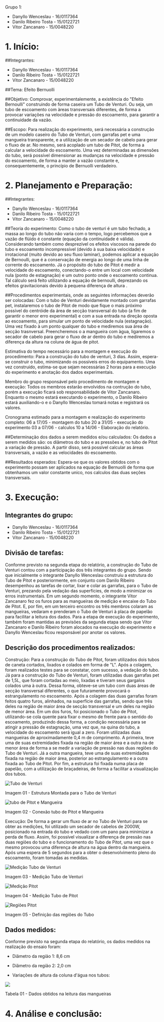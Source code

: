 Grupo 1:
- Danyllo Wenceslau - 16/0117364
- Danilo Ribeiro Tosta - 15/0122721
- Vitor Zancanaro - 15/0048220

# 1.	Início:
##Integrantes:
- Danyllo Wenceslau - 16/0117364
- Danilo Ribeiro Tosta - 15/0122721
- Vitor Zancanaro - 15/0048220

##Tema:
Efeito Bernuolli

##Objetivo:
  Comprovar, experimentalemente, a existência do "Efeito Bernoulli" construindo de forma caseira um Tubo de Venturi. Ou seja, um tubo de escoamento com àreas transversais diferentes, de forma a provocar variações na velocidade e pressão do escoamento, para garantir a continuidade da vazão.
  
##Escopo:
  Para realização do experimento, será necessária a construção de um modelo caseiro do Tubo de Venturi, com garrafas pet e uma mangueira transparente, e a utilização de um secador de cabelo para gerar o fluxo de ar. No mesmo, será acoplado um tubo de Pitot, de forma a calcular a velocidade do escoamento. Uma vez determinadas as dimensões do tubo, será possível dimensionar as mudanças na velocidade e pressão do escoamento, de forma a manter a vazão constante e, consequentemente, o princípio de Bernuolli verdadeiro. 
  
# 2.	Planejamento e Preparação:

##Integrantes:
- Danyllo Wenceslau - 16/0117364
- Danilo Ribeiro Tosta - 15/0122721
- Vitor Zancanaro - 15/0048220

##Teoria do experimento:
  Como  o tubo de venturi é um tubo fechado, a massa ao longo do tubo não varia com o tempo, logo percebemos que a vazão de flúido é constante (equação da continuidade é válida). Considerando também como desprezível os efeitos viscosos na parede do tubo e escoamento incompressível (devido à sua baixa velocidade) e irrotacional (muito devido ao seu fluxo laminar), podemos aplicar a equação de Bernoulli, que é a conservação de energia ao longo de uma linha de corrente do escoamento.
  Já o propósito do tubo de Pitot é medir a velocidade do escoamento, conectando-o entre um local com velocidade nula (ponto de estagnação) e um outro ponto onde o escoamento continua. Tal cálculo será feito utilizando a equação de bernoulli, deprezando os efeitos gravitacionais devido à pequena diferença de altura .

##Procedimentos experimentais, onde as seguintes informações deverão ser colocadas:
  Com o tubo de Venturi devidamente montado com garrafas pet, instalaremos o tubo de Pitot de modo que fique o mais próximo possível do centróide da área de secção transversal do tubo (a fim de garantir o menor erro experimental) e com a sua entrada na direção oposta ao escoamento, para simular um ponto de velocidade nula (estagnação). Uma vez fixado à um ponto qualquer do tubo e mediremos sua área de secção trasnversal. Preencheremos o a mangueira com àgua, ligaremos o secador de cabelo para gerar o fluxo de ar dentro do tubo e mediremos a diferença da altura na coluna de água de pitot.
  
Estimativa do tempo necessário para a montagem e execução do procedimento:
Para a construção do tubo de venturi, 3 dias. Assim, espera-se construir o tubo, minimizando os possíveis erros do equipamento. Uma vez construido, estima-se que sejam necessárias 2 horas para a execução do experimento e anotação dos dados experimentais.

Membro do grupo responsável pelo procedimento de montagem e execução:
Todos os membros estarão envolvidos na contrução do tubo, porém a execução ficará sob responsabilidade de Vitor Zancanaro. Enquanto o mesmo estará executando o experimento, o Danilo Ribeiro estará auxiliando-o e o Danyllo Wenceslau tomará notas e registrará os valores.

Cronograma estimado para a montagem e realização do experimento completo:
06 a 17/05 - montagem do tubo
20 a 31/05 - execução do experimento
03 a 07/06 - calculos
10 a 14/06 - Elaboração do relatório.

##Determinação dos dados a serem medidos e/ou calculados:
Os dados a serem medidos são: os diâmetros do tubo e as pressões e, no tubo de Pitot a variação de pressão. A partir disso, será possível calcular as áreas transversais, a vazão e as velocidades do escoamento.

##Resultados esperados:
Espera-se que os valores obtidos com o experimento possam ser aplicados na equação de Bernuolli de forma que obtenhamos um valor constante unico, nos calculos das duas seções transversais.

# 3.	Execução:
## Integrantes do grupo:
-   Danyllo Wenceslau - 16/0117364
-   Danilo Ribeiro Tosta - 15/0122721
-   Vitor Zancanaro - 15/0048220

##  Divisão de tarefas:
Conforme previsto na segunda etapa do relatório, a construção do Tubo de Venturi contou com a participação dos três integrantes do grupo. Sendo que inicialmente o integrante Danyllo Wenceslau construiu a estrutura do Tubo de Pitot e posteriormente, em conjunto com Danilo Ribeiro desempenhou as tarefas de cortar, lixar e colar as garrafas, para o Tubo de Venturi, prezando pela vedação das superfícies, de modo a minimizar os erros instrumentais. Em um segundo momento, o integrante Vitor Zancanaro fez os furos para as mangueiras de medição e encaixe do Tubo de Pitot. E, por fim, em um terceiro encontro os três membros colaram as mangueiras, vedaram e prenderam o Tubo de Venturi à placa de papelão para facilitar a leitura dos dados. 
Para a etapa de execução do experimento, também foram mantidas as previsões da segunda etapa sendo que Vitor Zancanaro e Danilo Ribeiro foram alocados na execução do experimento e Danyllo Wenceslau ficou responsável por anotar os valores.

## Descrição dos procedimentos realizados:

Construção:
Para a construção do Tubo de Pitot, foram utilizados dois tubos de caneta cortados, lixados e colados em forma de "L". Após a colagem, foram realizados testes para se constatar, com sucesso, a vedação do tubo. 
Já para a construção do Tubo de Venturi, foram utilizadas duas garrafas pet de 1,5L, que foram cortadas ao meio, lixadas e tiveram seus gargalos colados uma à outra. Dessa forma, obteve-se um tubo com duas áreas de secção transversal diferentes, o que futuramente provocará o estrangulamento no escoamento. 
Após a colagem das duas garrafas foram feitos quatro furos, alinhados, na superfície das garrafas, sendo que três deles na região de maior área de secção transversal e um deles na região de menor área.
Em um dos furos, foi posicionado o Tubo de Pitot, utilizando-se cola quente para fixar o mesmo de frente para o sentido do escoamento, produzindo dessa forma, a condição necessária para se atingir a pressão de estagnação, uma vez que, na quina do tubo, a velocidade do escoamento será igual a zero.
Foram utilizadas duas mangueiras de aproximadamente 0,4 m de comprimento. A primeira, teve uma de suas extremidades fixada na região de maior área e a outra na de menor área de forma a se medir a variação de pressão nas duas regiões do Tubo de Venturi. Já a outra mangueira, teve uma de suas extremidades fixada na região de maior área, posterior ao estrangulamento e a outra fixada ao Tubo de Pitot.
Por fim, a estrutura foi fixada numa placa de papelão, com a utilização de braçadeiras, de forma a facilitar a visualização dos tubos.

![Tubo de Venturi ](https://lh3.googleusercontent.com/Pep-S2iTaIP0c2klUVKAoe5fRNf0JC4r92pCFFGpBabUdhlIg1FKZ_fb-kzOI2mPkHbTqF6cMMvIzA)

Imagem 01 - Estrutura Montada para o Tubo de Venturi

![tubo de Pitot e Mangueira](https://lh3.googleusercontent.com/mlH89eh4NIWY7hpgt5_4QnVT3w3tUB2nRlhy6e8LwAAjBDIn5n988lFv1p1HOE_8qGJiaau5kiFZgw)

Imagem 02 - Conexão tubo de Pitot e Mangueira

Execução:
De forma a gerar um fluxo de ar no Tubo de Venturi para se obter as medições, foi utilizado um secador de cabelos de 2000W, posicionado na entrada do tubo e vedado com um pano para minimizar a perda de fluxo. Assim, foi possível visualizar a diferença de pressão nas duas regiões do tubo e o funcionamento do Tubo de Pitot, uma vez que o mesmo provocou uma diferença de altura na água dentro da mangueira. Após uma espera de 5 segundos para a obter o desenvolvimento pleno do escoamento, foram tomadas as medidas.

![Medição Tubo de Venturi](https://lh3.googleusercontent.com/7Mv2FdoFZGZEmjVcryScObwDF4oGTMurlCv-2wGFsDvnMmasXq5slobzxtdXCTrqD3FeES6U0Dbvlg)

Imagem 03 - Medição Tubo de Venturi

![Medição Pitot](https://lh3.googleusercontent.com/HUlYvoaGfsstDmz8v3gKkTbfif_Cbvt2QSNJ4xW8Eq8LEugqdJDzB2oq5N69r7V2O1GktMObIbLj6Q)

Imagem 04 - Medição Tubo de Pitot

![Regiões Pitot](https://lh3.googleusercontent.com/QWs6Fv0eRSIDPlFdwGh7_sg4zUqLVYZcEiSSfKa8wiAi0_3te-E76OXLAgJAIJTklG6zddSwUL-7iQ)

Imagem 05 - Definição das regiões do Tubo


## Dados medidos:
Conforme previsto na segunda etapa do relatório, os dados medidos na realização do ensaio foram:

- Diâmetro da região 1:  8,6 cm

- Diâmetro da região 2:  2,0 cm

- Variações de altura da coluna d'água nos tubos:

![](https://lh3.googleusercontent.com/heXx9igNqefwSe31C0hn0d7QQQW3lW6op5-xlMJLIdv-AvaXv0DgOmSq-n1JZ0KaHHyS65PcKOhmRg)

Tabela 01 - Dados obtidos na leitura das mangueiras

# 4.	Análise e conclusão:

